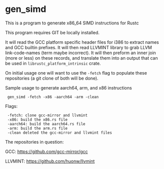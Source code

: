 # gen_simd
This is a program to generate x86_64 SIMD instructions for Rustc

This program requires GIT be locally installed.

It will read the GCC platform specific header files for i386 to extract names and GCC builtin prefixes. It will then read LLVMINT library to grab LLVM link-code-names (term maybe incorrect). It will then preform an inner join (more or less) on these records, and translate them into an output that can be used in `librustc_platform_intrinsic` crate.

On initial usage one will want to use the `-fetch` flag to populate these repositories (a git clone of both will be done).

Sample usage to generate aarch64, arm, and x86 instructions

     gen_simd -fetch -x86 -aarch64 -arm -clean

Flags:

     -fetch: clone gcc-mirror and llvmint
     -x86: build the x86.rs file
     -aarch64: build the aarch64.rs file
     -arm: build the arm.rs file
     -clean deleted the gcc-mirror and llvmint files


The repositories in question:

GCC: https://github.com/gcc-mirror/gcc

LLVMINT: https://github.com/huonw/llvmint

